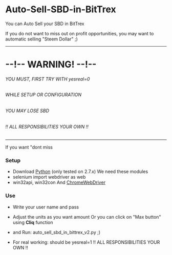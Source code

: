 # Auto-Sell-SBD-in-BitTrex
You can Auto Sell your SBD in BitTrex

If you do not want to miss out on profit opportunities, 
you may want to automatic selling "Steem Dollar" ;)

---

# --!-- WARNING! --!--
###### YOU MUST, FIRST TRY WITH yesreal=0
###### WHILE SETUP OR CONFIGURATION
###### YOU MAY LOSE SBD
###### !! ALL RESPONSIBILITIES YOUR OWN !!

---

If you want "dont miss 
###  Setup
* Download [Python](https://www.python.org/downloads/) (only tested on 2.7.x)
We need these modules
* selenium import webdriver as web
* win32api, win32con
And [ChromeWebDriver](https://sites.google.com/a/chromium.org/chromedriver/downloads)

### Use
* Write your user name and pass
* Adjust the units as you want amount Or you can click on "Max button" using **Cliq** function
* and Run: auto_sell_sbd_in_bittrex_v2.py ;)

* For real working: should be yesreal=1  !! ALL RESPONSIBILITIES YOUR OWN !! 

